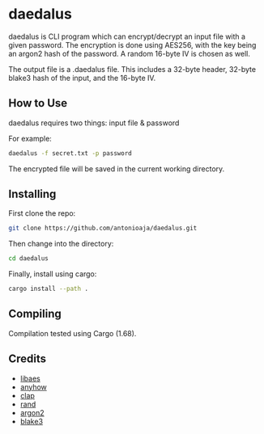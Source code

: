 # daedalus
daedalus is CLI program which can encrypt/decrypt an input file with a given password. The encryption is done using AES256, with the key being an argon2 hash of the password. A random 16-byte IV is chosen as well.

The output file is a .daedalus file. This includes a 32-byte header, 32-byte blake3 hash of the input, and the 16-byte IV.

## How to Use
daedalus requires two things: input file & password

For example:

```bash
daedalus -f secret.txt -p password
```

The encrypted file will be saved in the current working directory.

## Installing
First clone the repo:

```bash
git clone https://github.com/antonioaja/daedalus.git
```

Then change into the directory:

```bash
cd daedalus
```

Finally, install using cargo:

```bash
cargo install --path .
```

## Compiling

Compilation tested using Cargo (1.68).

## Credits

* [libaes](https://github.com/keepsimple1/libaes)
* [anyhow](https://github.com/dtolnay/anyhow)
* [clap](https://github.com/clap-rs/clap)
* [rand](https://github.com/rust-random/rand)
* [argon2](https://github.com/RustCrypto/password-hashes/tree/master/argon2)
* [blake3](https://github.com/BLAKE3-team/BLAKE3)
